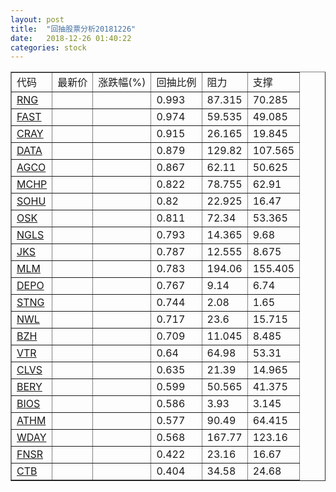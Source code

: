 ```yaml
---
layout: post
title:  "回抽股票分析20181226"
date:   2018-12-26 01:40:22
categories: stock
---
```

<script type="text/javascript">
var stockList = []
stockList.push('gb_rng');
stockList.push('gb_fast');
stockList.push('gb_cray');
stockList.push('gb_data');
stockList.push('gb_agco');
stockList.push('gb_mchp');
stockList.push('gb_sohu');
stockList.push('gb_osk');
stockList.push('gb_ngls');
stockList.push('gb_jks');
stockList.push('gb_mlm');
stockList.push('gb_depo');
stockList.push('gb_stng');
stockList.push('gb_nwl');
stockList.push('gb_bzh');
stockList.push('gb_vtr');
stockList.push('gb_clvs');
stockList.push('gb_bery');
stockList.push('gb_bios');
stockList.push('gb_athm');
stockList.push('gb_wday');
stockList.push('gb_fnsr');
stockList.push('gb_ctb');
</script>
<table border="1">
 <tr>
 <td>代码</td>
 <td>最新价</td>
 <td>涨跌幅(%)</td>
 <td>回抽比例</td>
 <td>阻力</td>
 <td>支撑</td>
</tr>
  <tr id="rng">
  <td><a href="http://stock.finance.sina.com.cn/usstock/quotes/RNG.html" target="_blank">RNG</a></td><td></td><td></td><td>0.993</td><td>87.315</td><td>70.285</td></tr>
  <tr id="fast">
  <td><a href="http://stock.finance.sina.com.cn/usstock/quotes/FAST.html" target="_blank">FAST</a></td><td></td><td></td><td>0.974</td><td>59.535</td><td>49.085</td></tr>
  <tr id="cray">
  <td><a href="http://stock.finance.sina.com.cn/usstock/quotes/CRAY.html" target="_blank">CRAY</a></td><td></td><td></td><td>0.915</td><td>26.165</td><td>19.845</td></tr>
  <tr id="data">
  <td><a href="http://stock.finance.sina.com.cn/usstock/quotes/DATA.html" target="_blank">DATA</a></td><td></td><td></td><td>0.879</td><td>129.82</td><td>107.565</td></tr>
  <tr id="agco">
  <td><a href="http://stock.finance.sina.com.cn/usstock/quotes/AGCO.html" target="_blank">AGCO</a></td><td></td><td></td><td>0.867</td><td>62.11</td><td>50.625</td></tr>
  <tr id="mchp">
  <td><a href="http://stock.finance.sina.com.cn/usstock/quotes/MCHP.html" target="_blank">MCHP</a></td><td></td><td></td><td>0.822</td><td>78.755</td><td>62.91</td></tr>
  <tr id="sohu">
  <td><a href="http://stock.finance.sina.com.cn/usstock/quotes/SOHU.html" target="_blank">SOHU</a></td><td></td><td></td><td>0.82</td><td>22.925</td><td>16.47</td></tr>
  <tr id="osk">
  <td><a href="http://stock.finance.sina.com.cn/usstock/quotes/OSK.html" target="_blank">OSK</a></td><td></td><td></td><td>0.811</td><td>72.34</td><td>53.365</td></tr>
  <tr id="ngls">
  <td><a href="http://stock.finance.sina.com.cn/usstock/quotes/NGLS.html" target="_blank">NGLS</a></td><td></td><td></td><td>0.793</td><td>14.365</td><td>9.68</td></tr>
  <tr id="jks">
  <td><a href="http://stock.finance.sina.com.cn/usstock/quotes/JKS.html" target="_blank">JKS</a></td><td></td><td></td><td>0.787</td><td>12.555</td><td>8.675</td></tr>
  <tr id="mlm">
  <td><a href="http://stock.finance.sina.com.cn/usstock/quotes/MLM.html" target="_blank">MLM</a></td><td></td><td></td><td>0.783</td><td>194.06</td><td>155.405</td></tr>
  <tr id="depo">
  <td><a href="http://stock.finance.sina.com.cn/usstock/quotes/DEPO.html" target="_blank">DEPO</a></td><td></td><td></td><td>0.767</td><td>9.14</td><td>6.74</td></tr>
  <tr id="stng">
  <td><a href="http://stock.finance.sina.com.cn/usstock/quotes/STNG.html" target="_blank">STNG</a></td><td></td><td></td><td>0.744</td><td>2.08</td><td>1.65</td></tr>
  <tr id="nwl">
  <td><a href="http://stock.finance.sina.com.cn/usstock/quotes/NWL.html" target="_blank">NWL</a></td><td></td><td></td><td>0.717</td><td>23.6</td><td>15.715</td></tr>
  <tr id="bzh">
  <td><a href="http://stock.finance.sina.com.cn/usstock/quotes/BZH.html" target="_blank">BZH</a></td><td></td><td></td><td>0.709</td><td>11.045</td><td>8.485</td></tr>
  <tr id="vtr">
  <td><a href="http://stock.finance.sina.com.cn/usstock/quotes/VTR.html" target="_blank">VTR</a></td><td></td><td></td><td>0.64</td><td>64.98</td><td>53.31</td></tr>
  <tr id="clvs">
  <td><a href="http://stock.finance.sina.com.cn/usstock/quotes/CLVS.html" target="_blank">CLVS</a></td><td></td><td></td><td>0.635</td><td>21.39</td><td>14.965</td></tr>
  <tr id="bery">
  <td><a href="http://stock.finance.sina.com.cn/usstock/quotes/BERY.html" target="_blank">BERY</a></td><td></td><td></td><td>0.599</td><td>50.565</td><td>41.375</td></tr>
  <tr id="bios">
  <td><a href="http://stock.finance.sina.com.cn/usstock/quotes/BIOS.html" target="_blank">BIOS</a></td><td></td><td></td><td>0.586</td><td>3.93</td><td>3.145</td></tr>
  <tr id="athm">
  <td><a href="http://stock.finance.sina.com.cn/usstock/quotes/ATHM.html" target="_blank">ATHM</a></td><td></td><td></td><td>0.577</td><td>90.49</td><td>64.415</td></tr>
  <tr id="wday">
  <td><a href="http://stock.finance.sina.com.cn/usstock/quotes/WDAY.html" target="_blank">WDAY</a></td><td></td><td></td><td>0.568</td><td>167.77</td><td>123.16</td></tr>
  <tr id="fnsr">
  <td><a href="http://stock.finance.sina.com.cn/usstock/quotes/FNSR.html" target="_blank">FNSR</a></td><td></td><td></td><td>0.422</td><td>23.16</td><td>16.67</td></tr>
  <tr id="ctb">
  <td><a href="http://stock.finance.sina.com.cn/usstock/quotes/CTB.html" target="_blank">CTB</a></td><td></td><td></td><td>0.404</td><td>34.58</td><td>24.68</td></tr>
</table>
